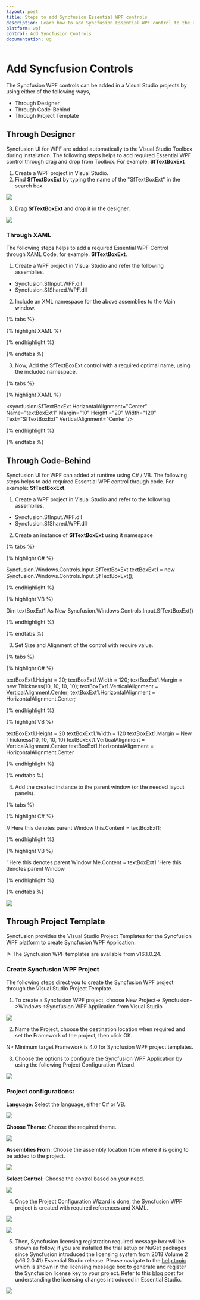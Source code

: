 ```yaml
---
layout: post
title: Steps to add Syncfusion Essential WPF controls
description: Learn how to add Syncfusion Essential WPF control to the application
platform: wpf
control: Add Syncfusion Controls
documentation: ug
---
```

# Add Syncfusion Controls

The Syncfusion WPF controls can be added in a Visual Studio projects by using either of the following ways,

* Through Designer
* Through Code-Behind
* Through Project Template

## Through Designer

Syncfusion UI for WPF are added automatically to the Visual Studio Toolbox during installation. The following steps helps to add required Essential WPF control through drag and drop from Toolbox. For example: **SfTextBoxExt**

1) Create a WPF project in Visual Studio.
2) Find **SfTextBoxExt** by typing the name of the "SfTextBoxExt" in the search box.

![](ThroughDragndDrop_images/AddSyncfusionControls_img1.jpeg)

3) Drag **SfTextBoxExt** and drop it in the designer.

![](ThroughDragndDrop_images/AddSyncfusionControls_img2.jpeg)

### Through XAML

The following steps helps to add a required Essential WPF Control through XAML Code, for example: **SfTextBoxExt**.

1) Create a WPF project in Visual Studio and refer the following assemblies.

* Syncfusion.SfInput.WPF.dll
* Syncfusion.SfShared.WPF.dll

2) Include an XML namespace for the above assemblies to the Main window.

{% tabs %}

{% highlight XAML %}

<Window
    xmlns="http://schemas.microsoft.com/winfx/2006/xaml/presentation"
    xmlns:x="http://schemas.microsoft.com/winfx/2006/xaml"
    xmlns:syncfusion="http://schemas.syncfusion.com/wpf" />

{% endhighlight %}

{% endtabs %}

3) Now, Add the SfTextBoxExt control with a required optimal name, using the included namespace.

{% tabs %}

{% highlight XAML %}

<syncfusion:SfTextBoxExt HorizontalAlignment="Center" Name="textBoxExt1" Margin="10" Height ="20" Width="120" Text="SfTextBoxExt" VerticalAlignment="Center"/>

{% endhighlight %}

{% endtabs %}

## Through Code-Behind

Syncfusion UI for WPF can added at runtime using C# / VB. The following steps helps to add required Essential WPF control through code. For example: **SfTextBoxExt**.

1) Create a WPF project in Visual Studio and refer to the following assemblies.

* Syncfusion.SfInput.WPF.dll
* Syncfusion.SfShared.WPF.dll

2) Create an instance of **SfTextBoxExt** using it namespace

{% tabs %}

{% highlight C# %}

Syncfusion.Windows.Controls.Input.SfTextBoxExt textBoxExt1 = new Syncfusion.Windows.Controls.Input.SfTextBoxExt();

{% endhighlight %}

{% highlight VB %}

Dim textBoxExt1 As New Syncfusion.Windows.Controls.Input.SfTextBoxExt()

{% endhighlight %}
 
{% endtabs %}

3) Set Size and Alignment of the control with require value.
 
{% tabs %}

{% highlight C# %}

textBoxExt1.Height = 20;
textBoxExt1.Width = 120;
textBoxExt1.Margin = new Thickness(10, 10, 10, 10);
textBoxExt1.VerticalAlignment = VerticalAlignment.Center;
textBoxExt1.HorizontalAlignment = HorizontalAlignment.Center;

{% endhighlight %}

{% highlight VB %}

textBoxExt1.Height = 20
textBoxExt1.Width = 120
textBoxExt1.Margin = New Thickness(10, 10, 10, 10)
textBoxExt1.VerticalAlignment = VerticalAlignment.Center
textBoxExt1.HorizontalAlignment = HorizontalAlignment.Center

{% endhighlight %}
 
{% endtabs %}

4) Add the created instance to the parent window (or the needed layout panels).

{% tabs %}

{% highlight C# %}

// Here this denotes parent Window
this.Content = textBoxExt1; 

{% endhighlight %}

{% highlight VB %}

' Here this denotes parent Window
Me.Content = textBoxExt1 'Here this denotes parent Window

{% endhighlight %}
 
{% endtabs %}

![](ThroughDragndDrop_images/AddSyncfusionControls_img3.jpeg)

## Through Project Template

Syncfusion provides the Visual Studio Project Templates for the Syncfusion WPF platform to create Syncfusion WPF Application. 

I> The Syncfusion WPF templates are available from v16.1.0.24. 

### Create Syncfusion WPF Project 

The following steps direct you to create the Syncfusion WPF project through the Visual Studio Project Template. 

1) To create a Syncfusion WPF project, choose New Project-> Syncfusion->Windows->Syncfusion WPF Application from Visual Studio

![](Add-Syncfusion-Control_images\Syncfusion-Project-Template-Gallery-1.png)

2) Name the Project, choose the destination location when required and set the Framework of the project, then click OK.  

N> Minimum target Framework is 4.0 for Syncfusion WPF project templates. 

3) Choose the options to configure the Syncfusion WPF Application by using the following Project Configuration Wizard.  
  
![](Add-Syncfusion-Control_images\Syncfusion-Project-Template-Gallery-2.png)
                                                     
### Project configurations: 

**Language:** Select the language, either C# or VB. 

![](Add-Syncfusion-Control_images\Syncfusion-Project-Template-Gallery-3.png)

**Choose Theme:** Choose the required theme. 

![](Add-Syncfusion-Control_images\Syncfusion-Project-Template-Gallery-4.png)

**Assemblies From:** Choose the assembly location from where it is going to be added to the project. 

![](Add-Syncfusion-Control_images\Syncfusion-Project-Template-Gallery-5.png)

**Select Control:** Choose the control based on your need. 

![](Add-Syncfusion-Control_images\Syncfusion-Project-Template-Gallery-6.png)
      
4) Once the Project Configuration Wizard is done, the Syncfusion WPF project is created with required references and XAML. 

![](Add-Syncfusion-Control_images\Syncfusion-Project-Template-Gallery-7.png)

![](Add-Syncfusion-Control_images\Syncfusion-Project-Template-Gallery-8.png)

5) Then, Syncfusion licensing registration required message box will be shown as follow, if you are installed the trial setup or NuGet packages since Syncfusion introduced the licensing system from 2018 Volume 2 (v16.2.0.41) Essential Studio release. Please navigate to the [help topic](https://help.syncfusion.com/common/essential-studio/licensing/license-key#how-to-generate-syncfusion-license-key) which is shown in the licensing message box to generate and register the Syncfusion license key to your project. Refer to this [blog](https://blog.syncfusion.com/post/Whats-New-in-2018-Volume-2-Licensing-Changes-in-the-1620x-Version-of-Essential-Studio.aspx) post for understanding the licensing changes introduced in Essential Studio.

![](Add-Syncfusion-Control_images\Syncfusion-Project-Template-Gallery-9.png)